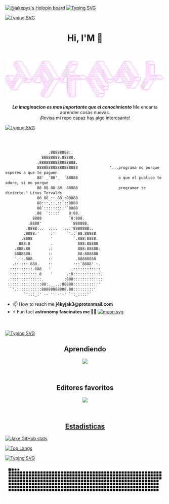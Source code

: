 [![@jakepys's Holopin board](https://holopin.me/jakepys)](https://holopin.io/@jakepys) 
[![Typing SVG](https://readme-typing-svg.herokuapp.com?size=19&duration=5001&color=00F706&background=FF1F0000&center=true&vCenter=true&lines=I'm+Juan+Perdomo;Pero+puedes+llamarme+Jakepys+%F0%9F%90%A7;linuxero+%F0%9F%90%B1%E2%80%8D%F0%9F%91%A4)](https://git.io/typing-svg)

[![Typing SVG](https://readme-typing-svg.herokuapp.com?font=Fira+Code&pause=1000&color=F71D23&background=FF939300&vCenter=true&multiline=true&width=450&lines=-------------------------------------)](https://git.io/typing-svg)
<p align="center" width="200" style="border-radius: 1000px;">
  <h1 align="center">Hi, I'M 🦊</h1>
</p>

  <br>


![](./svg/jakepy.png)

<p align="center"><strong><i>La imaginacion es mas importante que el conocimiento</i></strong> Me encanta aprender cosas nuevas.<br />¡Revisa mi repo capaz hay algo interesante!</p>

[![Typing SVG](https://readme-typing-svg.herokuapp.com?font=Fira+Code&pause=1000&color=F71D23&background=FF939300&vCenter=true&multiline=true&width=450&lines=-------------------------------------)](https://git.io/typing-svg)


<br />

```  
  
                   .88888888:.
                88888888.88888.
              .8888888888888888.
              888888888888888888              "...programa no porque esperes a que te paguen
              88' _`88'_  `88888                  o que el publico te adore, si no porque
              88 88 88 88  88888                  programar te divierte." Linus Torvalds
              88_88_::_88_:88888
              88:::,::,:::::8888
              88`:::::::::'`8888
             .88  `::::'    8:88.
            8888            `8:888.
          .8888'             `888888.
         .8888:..  .::.  ...:'8888888:.
        .8888.'     :'     `'::`88:88888
       .8888        '         `.888:8888.
      888:8         .           888:88888
    .888:88        .:           888:88888:
    8888888.       ::           88:888888
    `.::.888.      ::          .88888888
   .::::::.888.    ::         :::`8888'.:.
  ::::::::::.888   '         .::::::::::::
  ::::::::::::.8    '      .:8::::::::::::.
 .::::::::::::::.        .:888:::::::::::::
 :::::::::::::::88:.__..:88888:::::::::::'
  `'.:::::::::::88888888888.88:::::::::'
        `':::_:' -- '' -'-' `':_::::'`
```
 

<ul>
   <li>📫 How to reach me <strong>j4kyjak3@protonmail.com</strong></li>
   <li>⚡ Fun fact <strong>astronomy fascinates me 🌌🔭</strong>
   <a href="https://moon-svg.minung.dev">
    <img src="https://moon-svg.minung.dev/moon.svg?size=32&theme=ray" alt="moon.svg" />
  </a>
  </li>
</ul>

<br/>

[![Typing SVG](https://readme-typing-svg.herokuapp.com?font=Fira+Code&pause=1000&color=F71D23&background=FF939300&vCenter=true&multiline=true&width=450&lines=-------------------------------------)](https://git.io/typing-svg)

<h2 align='center'> Aprendiendo </h2>

<p align="center">
  <a href="https://skillicons.dev">
    <img src="https://skillicons.dev/icons?i=git,python,bash,linux,github,md,docker,go,sqllite" />
  </a>
</p>

<br/>
<h2 align="center">Editores favoritos </h2>
<p align="center">
  <a href="https://skillicons.dev">
    <img src="https://skillicons.dev/icons?i=vscode,vim" />
</p>

<br />

<h2 align="center"> Estadisticas </h2>
<a href="https://github.com/anuraghazra/github-readme-stats">

 
<!--<p>&nbsp;<img align="center" src="https://github-readme-stats.vercel.app/api?username=juanperdomo00&show_icons=ocean_dark" alt="juanperdomo00" /></p>-->
  
[![Jake GitHub stats](https://github-readme-stats.vercel.app/api?username=JuanPerdomo00&theme=tokyonight)](https://github.com/esteban180sx/github-readme-stats)
  
  
[![Top Langs](https://github-readme-stats.vercel.app/api/top-langs/?username=JuanPerdomo00&layout=compact&theme=tokyonight)](https://github.com/esteban180sx)

[![Typing SVG](https://readme-typing-svg.herokuapp.com?font=Fira+Code&pause=1000&color=F71D23&background=FF939300&vCenter=true&multiline=true&width=450&lines=-------------------------------------)](https://git.io/typing-svg)
  
 ![](./svg/github-user-contribution.svg)
